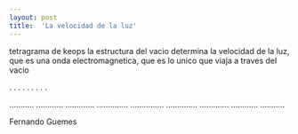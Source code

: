 ```yaml
---
layout: post
title:  'La velocidad de la luz'
---
```


<p>
tetragrama de keops
la estructura del vacio determina la velocidad de la luz,
que es una onda electromagnetica,
que es lo unico que viaja a traves del vacio

.       .
 .     .
  .   .
   . .
    .


...........
............
.............
..............
...............
..............
.............
............
...........


</p>
Fernando Guemes
